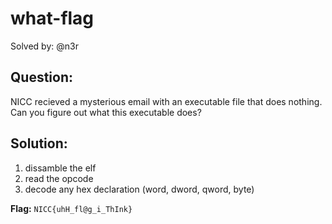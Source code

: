 # what-flag

Solved by: @n3r

## Question:
NICC recieved a mysterious email with an executable file that does nothing. Can you figure out what this executable does?


## Solution:
1. dissamble the elf
2. read the opcode
3. decode any hex declaration (word, dword, qword, byte)

**Flag:** `NICC{uhH_fl@g_i_ThInk}`
